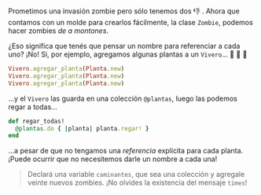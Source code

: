 Prometimos una invasión zombie pero sólo tenemos dos :-1: . Ahora que contamos con un molde para crearlos fácilmente, la clase `Zombie`, podemos hacer zombies _de a montones_.

¿Eso significa que tenés que pensar un nombre para referenciar a cada uno? ¡No! Si, por ejemplo, agregamos algunas plantas a un `Vivero`... :hibiscus: :herb: :sunflower:

```ruby
Vivero.agregar_planta(Planta.new)
Vivero.agregar_planta(Planta.new)
Vivero.agregar_planta(Planta.new)
```

...y el `Vivero` las guarda en una colección `@plantas`, luego las podemos regar a todas...


```ruby
def regar_todas!
  @plantas.do { |planta| planta.regar! }
end
```

...a pesar de que no tengamos una _referencia_ explícita para cada planta. ¡Puede ocurrir que no necesitemos darle un nombre a cada una!

> Declará una variable `caminantes`, que sea una colección y agregale veinte nuevos zombies. ¡No olvides la existencia del mensaje `times`!